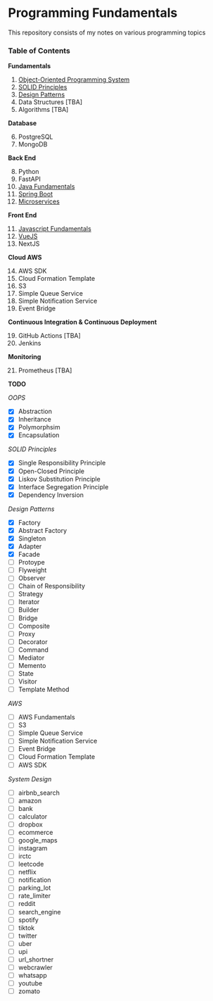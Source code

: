 # Programming Fundamentals

This repository consists of my notes on various programming topics

### Table of Contents

**Fundamentals**

1. [Object-Oriented Programming System](/oops)
2. [SOLID Principles](/solid)
3. [Design Patterns](/design_patterns)
4. Data Structures [TBA]
5. Algorithms [TBA]

**Database**

6. PostgreSQL
7. MongoDB

**Back End**

8. Python
9. FastAPI
10. [Java Fundamentals](/lang/java)
11. [Spring Boot](/backend/springboot)
12. [Microservices](/microservices)

**Front End**

11. [Javascript Fundamentals](/lang/javascript)
12. [VueJS](/frontend/vue)
13. NextJS

**Cloud AWS**

14. AWS SDK
15. Cloud Formation Template
16. S3
16. Simple Queue Service
17. Simple Notification Service
18. Event Bridge

**Continuous Integration & Continuous Deployment**

19. GitHub Actions [TBA]
20. Jenkins

**Monitoring**

21. Prometheus [TBA]

**TODO**

*OOPS*
- [X] Abstraction
- [X] Inheritance
- [X] Polymorphsim
- [X] Encapsulation

*SOLID Principles*
- [X] Single Responsibility Principle
- [X] Open-Closed Principle
- [X] Liskov Substitution Principle
- [X] Interface Segregation Principle
- [X] Dependency Inversion

*Design Patterns*
- [X] Factory
- [X] Abstract Factory
- [X] Singleton
- [X] Adapter
- [X] Facade
- [ ] Protoype
- [ ] Flyweight
- [ ] Observer
- [ ] Chain of Responsibility
- [ ] Strategy
- [ ] Iterator
- [ ] Builder
- [ ] Bridge
- [ ] Composite
- [ ] Proxy
- [ ] Decorator
- [ ] Command
- [ ] Mediator
- [ ] Memento
- [ ] State
- [ ] Visitor
- [ ] Template Method

*AWS*
- [ ] AWS Fundamentals 
- [ ] S3
- [ ] Simple Queue Service
- [ ] Simple Notification Service
- [ ] Event Bridge
- [ ] Cloud Formation Template
- [ ] AWS SDK

*System Design*

- [ ] airbnb_search
- [ ] amazon
- [ ] bank
- [ ] calculator
- [ ] dropbox
- [ ] ecommerce
- [ ] google_maps
- [ ] instagram
- [ ] irctc
- [ ] leetcode
- [ ] netflix
- [ ] notification
- [ ] parking_lot
- [ ] rate_limiter
- [ ] reddit
- [ ] search_engine
- [ ] spotify
- [ ] tiktok
- [ ] twitter
- [ ] uber
- [ ] upi
- [ ] url_shortner
- [ ] webcrawler
- [ ] whatsapp
- [ ] youtube
- [ ] zomato
